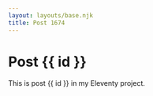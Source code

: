 ```yaml
---
layout: layouts/base.njk
title: Post 1674
---
```


# Post {{ id }}

This is post {{ id }} in my Eleventy project.

